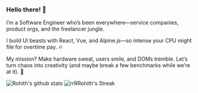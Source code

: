### Hello there! 👋
I’m a Software Engineer who’s been everywhere—service companies, product orgs, and the freelancer jungle.

I build UI beasts with React, Vue, and Alpine.js—so intense your CPU might file for overtime pay. 🔥

My mission? Make hardware sweat, users smile, and DOMs tremble. Let’s turn chaos into creativity (and maybe break a few benchmarks while we’re at it). 🚀

![Rohith's github stats](https://github-readme-stats.vercel.app/api?username=rrRRohith&show_icons=true&bg_color=30,e96443,904e95&title_color=fff&text_color=fff&count_private=true)
![rrRRohith's Streak](https://github-readme-streak-stats.herokuapp.com/?user=rrRRohith&theme=dark&hide_border=true)

